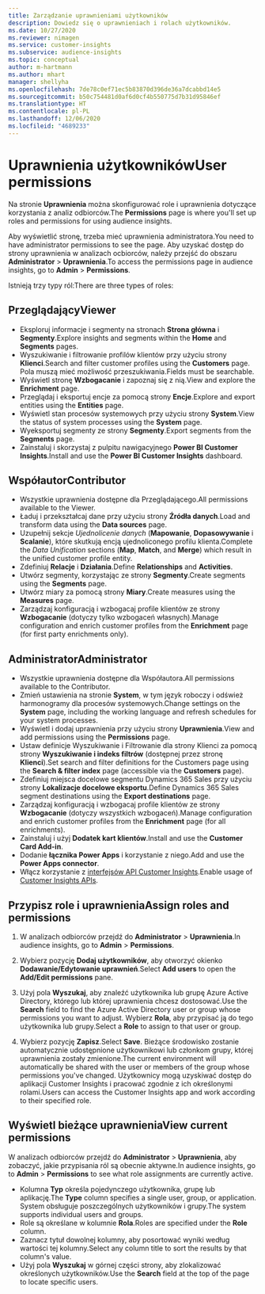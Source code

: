 ```yaml
---
title: Zarządzanie uprawnieniami użytkowników
description: Dowiedz się o uprawnieniach i rolach użytkowników.
ms.date: 10/27/2020
ms.reviewer: nimagen
ms.service: customer-insights
ms.subservice: audience-insights
ms.topic: conceptual
author: m-hartmann
ms.author: mhart
manager: shellyha
ms.openlocfilehash: 7de78c0ef71ec5b83870d396de36a7dcabbd14e5
ms.sourcegitcommit: b50c754481d0af6d0cf4b550775d7b31d95846ef
ms.translationtype: HT
ms.contentlocale: pl-PL
ms.lasthandoff: 12/06/2020
ms.locfileid: "4689233"
---
```

# <a name="user-permissions"></a><span data-ttu-id="d3731-103">Uprawnienia użytkowników</span><span class="sxs-lookup"><span data-stu-id="d3731-103">User permissions</span></span>

<span data-ttu-id="d3731-104">Na stronie **Uprawnienia** można skonfigurować role i uprawnienia dotyczące korzystania z analiz odbiorców.</span><span class="sxs-lookup"><span data-stu-id="d3731-104">The **Permissions** page is where you'll set up roles and permissions for using audience insights.</span></span>

<span data-ttu-id="d3731-105">Aby wyświetlić stronę, trzeba mieć uprawnienia administratora.</span><span class="sxs-lookup"><span data-stu-id="d3731-105">You need to have administrator permissions to see the page.</span></span> <span data-ttu-id="d3731-106">Aby uzyskać dostęp do strony uprawnienia w analizach ocbiorców, należy przejść do obszaru **Administrator** > **Uprawnienia**.</span><span class="sxs-lookup"><span data-stu-id="d3731-106">To access the permissions page in audience insights, go to **Admin** > **Permissions**.</span></span>

<span data-ttu-id="d3731-107">Istnieją trzy typy ról:</span><span class="sxs-lookup"><span data-stu-id="d3731-107">There are three types of roles:</span></span>

## <a name="viewer"></a><span data-ttu-id="d3731-108">Przeglądający</span><span class="sxs-lookup"><span data-stu-id="d3731-108">Viewer</span></span>

- <span data-ttu-id="d3731-109">Eksploruj informacje i segmenty na stronach **Strona główna** i **Segmenty**.</span><span class="sxs-lookup"><span data-stu-id="d3731-109">Explore insights and segments within the **Home** and **Segments** pages.</span></span>
- <span data-ttu-id="d3731-110">Wyszukiwanie i filtrowanie profilów klientów przy użyciu strony **Klienci**.</span><span class="sxs-lookup"><span data-stu-id="d3731-110">Search and filter customer profiles using the **Customers** page.</span></span> <span data-ttu-id="d3731-111">Pola muszą mieć możliwość przeszukiwania.</span><span class="sxs-lookup"><span data-stu-id="d3731-111">Fields must be searchable.</span></span>
- <span data-ttu-id="d3731-112">Wyświetl stronę **Wzbogacanie** i zapoznaj się z nią.</span><span class="sxs-lookup"><span data-stu-id="d3731-112">View and explore the **Enrichment** page.</span></span>
- <span data-ttu-id="d3731-113">Przeglądaj i eksportuj encje za pomocą strony **Encje**.</span><span class="sxs-lookup"><span data-stu-id="d3731-113">Explore and export entities using the **Entities** page.</span></span>
- <span data-ttu-id="d3731-114">Wyświetl stan procesów systemowych przy użyciu strony **System**.</span><span class="sxs-lookup"><span data-stu-id="d3731-114">View the status of system processes  using the **System** page.</span></span>
- <span data-ttu-id="d3731-115">Wyeksportuj segmenty ze strony **Segmenty**.</span><span class="sxs-lookup"><span data-stu-id="d3731-115">Export segments from the **Segments** page.</span></span>
- <span data-ttu-id="d3731-116">Zainstaluj i skorzystaj z pulpitu nawigacyjnego **Power BI Customer Insights**.</span><span class="sxs-lookup"><span data-stu-id="d3731-116">Install and use the **Power BI Customer Insights** dashboard.</span></span>

## <a name="contributor"></a><span data-ttu-id="d3731-117">Współautor</span><span class="sxs-lookup"><span data-stu-id="d3731-117">Contributor</span></span>

- <span data-ttu-id="d3731-118">Wszystkie uprawnienia dostępne dla Przeglądającego.</span><span class="sxs-lookup"><span data-stu-id="d3731-118">All permissions available to the Viewer.</span></span>
- <span data-ttu-id="d3731-119">Ładuj i przekształcaj dane przy użyciu strony **Źródła danych**.</span><span class="sxs-lookup"><span data-stu-id="d3731-119">Load and transform data using the **Data sources** page.</span></span>
- <span data-ttu-id="d3731-120">Uzupełnij sekcje *Ujednolicenie danych* (**Mapowanie**, **Dopasowywanie** i **Scalanie**), które skutkują encją ujednoliconego profilu klienta.</span><span class="sxs-lookup"><span data-stu-id="d3731-120">Complete the *Data Unification* sections (**Map**, **Match**, and **Merge**) which result in the unified customer profile entity.</span></span>
- <span data-ttu-id="d3731-121">Zdefiniuj **Relacje** i **Działania**.</span><span class="sxs-lookup"><span data-stu-id="d3731-121">Define **Relationships** and **Activities**.</span></span>
- <span data-ttu-id="d3731-122">Utwórz segmenty, korzystając ze strony **Segmenty**.</span><span class="sxs-lookup"><span data-stu-id="d3731-122">Create segments using the **Segments** page.</span></span>
- <span data-ttu-id="d3731-123">Utwórz miary za pomocą strony **Miary**.</span><span class="sxs-lookup"><span data-stu-id="d3731-123">Create measures using the **Measures** page.</span></span>
- <span data-ttu-id="d3731-124">Zarządzaj konfiguracją i wzbogacaj profile klientów ze strony **Wzbogacanie** (dotyczy tylko wzbogaceń własnych).</span><span class="sxs-lookup"><span data-stu-id="d3731-124">Manage configuration and enrich customer profiles from the **Enrichment** page (for first party enrichments only).</span></span>

## <a name="administrator"></a><span data-ttu-id="d3731-125">Administrator</span><span class="sxs-lookup"><span data-stu-id="d3731-125">Administrator</span></span>

- <span data-ttu-id="d3731-126">Wszystkie uprawnienia dostępne dla Współautora.</span><span class="sxs-lookup"><span data-stu-id="d3731-126">All permissions available to the Contributor.</span></span>
- <span data-ttu-id="d3731-127">Zmień ustawienia na stronie **System**, w tym język roboczy i odśwież harmonogramy dla procesów systemowych.</span><span class="sxs-lookup"><span data-stu-id="d3731-127">Change settings on the **System** page, including the working language and refresh schedules for your system processes.</span></span>
- <span data-ttu-id="d3731-128">Wyświetl i dodaj uprawnienia przy użyciu strony **Uprawnienia**.</span><span class="sxs-lookup"><span data-stu-id="d3731-128">View and add permissions using the **Permissions** page.</span></span>
- <span data-ttu-id="d3731-129">Ustaw definicje Wyszukiwanie i Filtrowanie dla strony Klienci za pomocą strony **Wyszukiwanie i indeks filtrów** (dostępnej przez stronę **Klienci**).</span><span class="sxs-lookup"><span data-stu-id="d3731-129">Set search and filter definitions for the Customers page using the **Search & filter index** page (accessible via the **Customers** page).</span></span>
- <span data-ttu-id="d3731-130">Zdefiniuj miejsca docelowe segmentu Dynamics 365 Sales przy użyciu strony **Lokalizacje docelowe eksportu**.</span><span class="sxs-lookup"><span data-stu-id="d3731-130">Define Dynamics 365 Sales segment destinations using the **Export destinations** page.</span></span>
- <span data-ttu-id="d3731-131">Zarządzaj konfiguracją i wzbogacaj profile klientów ze strony **Wzbogacanie** (dotyczy wszystkich wzbogaceń).</span><span class="sxs-lookup"><span data-stu-id="d3731-131">Manage configuration and enrich customer profiles from the **Enrichment** page (for all enrichments).</span></span>
- <span data-ttu-id="d3731-132">Zainstaluj i użyj **Dodatek kart klientów**.</span><span class="sxs-lookup"><span data-stu-id="d3731-132">Install and use the **Customer Card Add-in**.</span></span>
- <span data-ttu-id="d3731-133">Dodanie **łącznika Power Apps** i korzystanie z niego.</span><span class="sxs-lookup"><span data-stu-id="d3731-133">Add and use the **Power Apps connector**.</span></span>
- <span data-ttu-id="d3731-134">Włącz korzystanie z [interfejsów API Customer Insights](apis.md).</span><span class="sxs-lookup"><span data-stu-id="d3731-134">Enable usage of [Customer Insights APIs](apis.md).</span></span>

## <a name="assign-roles-and-permissions"></a><span data-ttu-id="d3731-135">Przypisz role i uprawnienia</span><span class="sxs-lookup"><span data-stu-id="d3731-135">Assign roles and permissions</span></span>

1. <span data-ttu-id="d3731-136">W analizach odbiorców przejdź do **Administrator** > **Uprawnienia**.</span><span class="sxs-lookup"><span data-stu-id="d3731-136">In audience insights, go to **Admin** > **Permissions**.</span></span>

1. <span data-ttu-id="d3731-137">Wybierz pozycję **Dodaj użytkowników**, aby otworzyć okienko **Dodawanie/Edytowanie uprawnień**.</span><span class="sxs-lookup"><span data-stu-id="d3731-137">Select **Add users** to open the **Add/Edit permissions** pane.</span></span>

1. <span data-ttu-id="d3731-138">Użyj pola **Wyszukaj**, aby znaleźć użytkownika lub grupę Azure Active Directory, którego lub której uprawnienia chcesz dostosować.</span><span class="sxs-lookup"><span data-stu-id="d3731-138">Use the **Search** field to find the Azure Active Directory user or group whose permissions you want to adjust.</span></span> <span data-ttu-id="d3731-139">Wybierz **Rola**, aby przypisać ją do tego użytkownika lub grupy.</span><span class="sxs-lookup"><span data-stu-id="d3731-139">Select a **Role** to assign to that user or group.</span></span>

1. <span data-ttu-id="d3731-140">Wybierz pozycję **Zapisz**.</span><span class="sxs-lookup"><span data-stu-id="d3731-140">Select **Save**.</span></span> <span data-ttu-id="d3731-141">Bieżące środowisko zostanie automatycznie udostępnione użytkownikowi lub członkom grupy, której uprawnienia zostały zmienione.</span><span class="sxs-lookup"><span data-stu-id="d3731-141">The current environment will automatically be shared with the user or members of the group whose permissions you've changed.</span></span> <span data-ttu-id="d3731-142">Użytkownicy mogą uzyskiwać dostęp do aplikacji Customer Insights i pracować zgodnie z ich określonymi rolami.</span><span class="sxs-lookup"><span data-stu-id="d3731-142">Users can access the Customer Insights app and work according to their specified role.</span></span>

## <a name="view-current-permissions"></a><span data-ttu-id="d3731-143">Wyświetl bieżące uprawnienia</span><span class="sxs-lookup"><span data-stu-id="d3731-143">View current permissions</span></span>

<span data-ttu-id="d3731-144">W analizach odbiorców przejdź do **Administrator** > **Uprawnienia**, aby zobaczyć, jakie przypisania ról są obecnie aktywne.</span><span class="sxs-lookup"><span data-stu-id="d3731-144">In audience insights, go to **Admin** > **Permissions** to see what role assignments are currently active.</span></span>

- <span data-ttu-id="d3731-145">Kolumna **Typ** określa pojedynczego użytkownika, grupę lub aplikację.</span><span class="sxs-lookup"><span data-stu-id="d3731-145">The **Type** column specifies a single user, group, or application.</span></span> <span data-ttu-id="d3731-146">System obsługuje poszczególnych użytkowników i grupy.</span><span class="sxs-lookup"><span data-stu-id="d3731-146">The system supports individual users and groups.</span></span>
- <span data-ttu-id="d3731-147">Role są określane w kolumnie **Rola**.</span><span class="sxs-lookup"><span data-stu-id="d3731-147">Roles are specified under the **Role** column.</span></span>
- <span data-ttu-id="d3731-148">Zaznacz tytuł dowolnej kolumny, aby posortować wyniki według wartości tej kolumny.</span><span class="sxs-lookup"><span data-stu-id="d3731-148">Select any column title to sort the results by that column's value.</span></span>
- <span data-ttu-id="d3731-149">Użyj pola **Wyszukaj** w górnej części strony, aby zlokalizować określonych użytkowników.</span><span class="sxs-lookup"><span data-stu-id="d3731-149">Use the **Search** field at the top of the page to locate specific users.</span></span>
